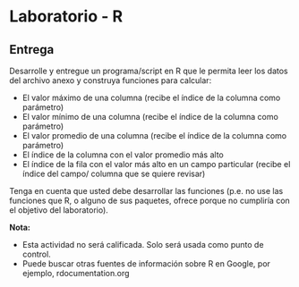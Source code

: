 # Laboratorio - R

## Entrega

Desarrolle y entregue un programa/script en R que le permita leer los datos del archivo anexo y construya funciones para calcular:

* El valor máximo de una columna (recibe el índice de la columna como parámetro)
* El valor mínimo de una columna (recibe el índice de la columna como parámetro)
* El valor promedio de una columna (recibe el índice de la columna como parámetro)
* El índice de la columna con el valor promedio más alto
* El índice de la fila con el valor más alto en un campo particular (recibe el índice del campo/ columna que
se quiere revisar)

Tenga en cuenta que usted debe desarrollar las funciones (p.e. no use las funciones que R, o alguno de sus paquetes, ofrece porque no cumpliría con el objetivo del laboratorio).

**Nota:**

* Esta actividad no será calificada. Solo será usada como punto de control.
* Puede buscar otras fuentes de información sobre R en Google, por ejemplo, rdocumentation.org